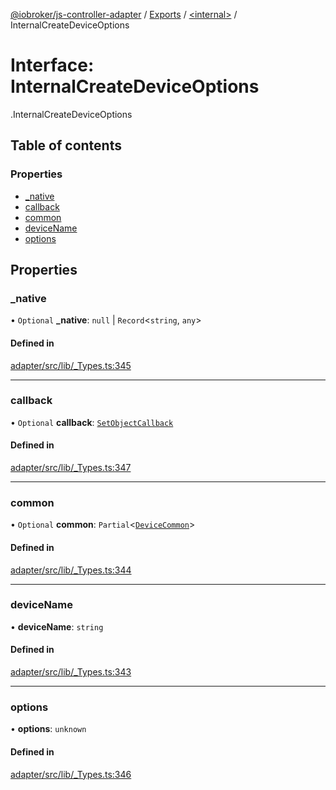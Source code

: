 [@iobroker/js-controller-adapter](../README.md) / [Exports](../modules.md) / [<internal\>](../modules/internal_.md) / InternalCreateDeviceOptions

# Interface: InternalCreateDeviceOptions

[<internal>](../modules/internal_.md).InternalCreateDeviceOptions

## Table of contents

### Properties

- [\_native](internal_.InternalCreateDeviceOptions.md#_native)
- [callback](internal_.InternalCreateDeviceOptions.md#callback)
- [common](internal_.InternalCreateDeviceOptions.md#common)
- [deviceName](internal_.InternalCreateDeviceOptions.md#devicename)
- [options](internal_.InternalCreateDeviceOptions.md#options)

## Properties

### \_native

• `Optional` **\_native**: ``null`` \| `Record`<`string`, `any`\>

#### Defined in

[adapter/src/lib/_Types.ts:345](https://github.com/ioBroker/ioBroker.js-controller/blob/ce27fae4/packages/adapter/src/lib/_Types.ts#L345)

___

### callback

• `Optional` **callback**: [`SetObjectCallback`](../modules/internal_.md#setobjectcallback)

#### Defined in

[adapter/src/lib/_Types.ts:347](https://github.com/ioBroker/ioBroker.js-controller/blob/ce27fae4/packages/adapter/src/lib/_Types.ts#L347)

___

### common

• `Optional` **common**: `Partial`<[`DeviceCommon`](internal_.DeviceCommon.md)\>

#### Defined in

[adapter/src/lib/_Types.ts:344](https://github.com/ioBroker/ioBroker.js-controller/blob/ce27fae4/packages/adapter/src/lib/_Types.ts#L344)

___

### deviceName

• **deviceName**: `string`

#### Defined in

[adapter/src/lib/_Types.ts:343](https://github.com/ioBroker/ioBroker.js-controller/blob/ce27fae4/packages/adapter/src/lib/_Types.ts#L343)

___

### options

• **options**: `unknown`

#### Defined in

[adapter/src/lib/_Types.ts:346](https://github.com/ioBroker/ioBroker.js-controller/blob/ce27fae4/packages/adapter/src/lib/_Types.ts#L346)
